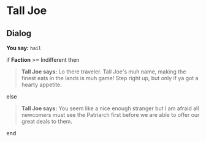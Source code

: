 # Tall Joe


## Dialog

**You say:** `hail`



if **Faction** >= Indifferent then



>**Tall Joe says:** Lo there traveler. Tall Joe's muh name, making the finest eats in the lands is muh game! Step right up, but only if ya got a hearty appetite.


else



>**Tall Joe says:** You seem like a nice enough stranger but I am afraid all newcomers must see the Patriarch first before we are able to offer our great deals to them.

end
